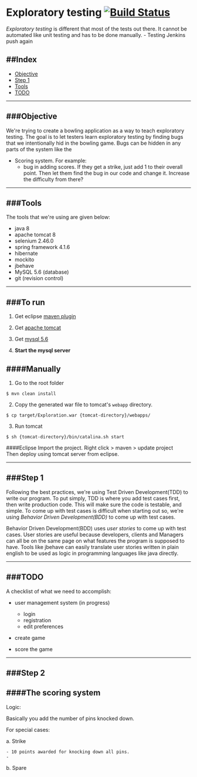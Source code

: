 Exploratory testing [![Build Status](https://magnum.travis-ci.com/private-pilot/exploratory-testing.svg?token=VcNtC8P2kZyxV3pM2rAy&branch=develop)](https://magnum.travis-ci.com/private-pilot/exploratory-testing)
===================



*Exploratory testing* is different that most of the tests out there. It cannot be automated like unit testing and has to be done manually. - Testing Jenkins push again


##Index
-------
- [Objective](#objective)
- [Step 1](#step-1)
- [Tools](#tools)
- [TODO](#todo)

---

###Objective
------------

We're trying to create a bowling application as a way to teach exploratory testing. The goal is to let testers learn exploratory testing by finding bugs that we intentionally hid in the bowling game. Bugs can be hidden in any parts of the system like the

* Scoring system. For example:
	- bug in adding scores. If they get a strike, just add 1 to their overall point. Then let them find the bug in our code and change it. Increase the difficulty from there?


---


###Tools
--------
The tools that we're using are given below:
- java 8
- apache tomcat 8
- selenium 2.46.0
- spring framework 4.1.6
- hibernate 
- mockito 
- jbehave
- MySQL 5.6 (database)
- git (revision control)


---

###To run
---------
1. Get eclipse [maven plugin](http://www.eclipse.org/m2e/)  
2. Get [apache tomcat](http://tomcat.apache.org/download-80.cgi)  
3. Get [mysql 5.6](http://dev.mysql.com/downloads/mysql/)

4. **Start the mysql server**

####Manually
------------
1. Go to the root folder  

```
$ mvn clean install
```

2. Copy the generated war file to tomcat's `webapp` directory.
```
$ cp target/Exploration.war {tomcat-directory}/webapps/
```

3. Run tomcat
```
$ sh {tomcat-directory}/bin/catalina.sh start
```

####Eclipse
Import the project. Right click > maven > update project  
Then deploy using tomcat server from eclipse.

---


###Step 1
---------

Following the best practices, we're using Test Driven Development(TDD) to write our program. To put simply, TDD is where you add test cases first, then write production code. This will make sure the code is testable, and simple. To come up with test cases is difficult when starting out so, we're using *Behavior Driven Development(BDD)* to come up with test cases.
	
Behavior Driven Development(BDD) uses *user stories* to come up with test cases. User stories are useful because developers, clients and Managers can all be on the same page on what features the program is supposed to have. Tools like jbehave can easily translate user stories written in plain english to be used as logic in programming languages like java directly. 


---

###TODO
---------

A checklist of what we need to accomplish:

- user management system (in progress)
	- login
	- registration
	- edit preferences
	

- create game 
- score the game

  
---


###Step 2
---------


####The scoring system
---

Logic:

Basically you add the number of pins knocked down.

For special cases:

a. Strike

	- 10 points awarded for knocking down all pins.
	- 
	
b. Spare
